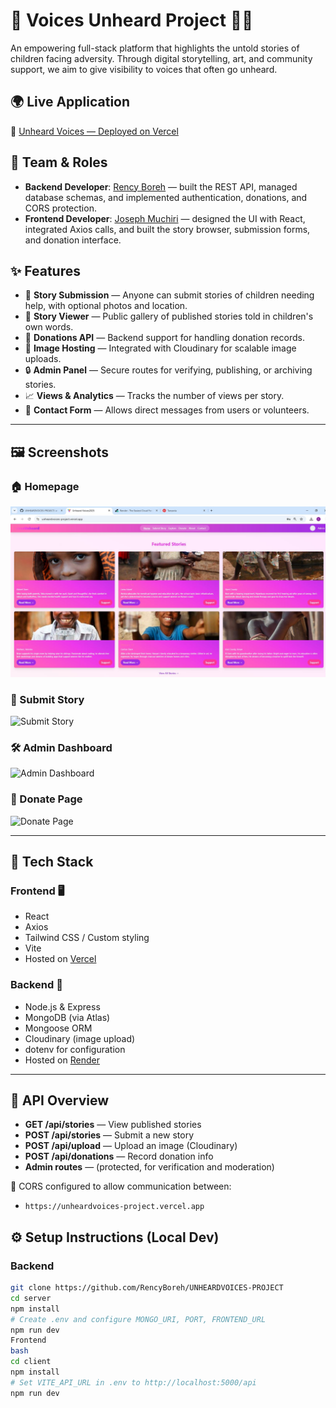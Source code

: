 # 🧒 Voices Unheard Project 🎨📣

An empowering full-stack platform that highlights the untold stories of children facing adversity. Through digital storytelling, art, and community support, we aim to give visibility to voices that often go unheard.
## 🌍 Live Application

🔗 [Unheard Voices — Deployed on Vercel](https://unheardvoices-project.vercel.app)

## 👥 Team & Roles

- **Backend Developer**: [Rency Boreh](https://github.com/RencyBoreh) — built the REST API, managed database schemas, and implemented authentication, donations, and CORS protection.
- **Frontend Developer**: [Joseph Muchiri](https://github.com/JosephMuchiri) — designed the UI with React, integrated Axios calls, and built the story browser, submission forms, and donation interface.

## ✨ Features

- 🎒 **Story Submission** — Anyone can submit stories of children needing help, with optional photos and location.
- 💬 **Story Viewer** — Public gallery of published stories told in children's own words.
- 🤝 **Donations API** — Backend support for handling donation records.
- 🎨 **Image Hosting** — Integrated with Cloudinary for scalable image uploads.
- 🔒 **Admin Panel** — Secure routes for verifying, publishing, or archiving stories.
- 📈 **Views & Analytics** — Tracks the number of views per story.
- 🔗 **Contact Form** — Allows direct messages from users or volunteers.

---

## 🖼️ Screenshots

### 🏠 Homepage
![Homepage](https://github.com/RencyBoreh/UNHEARDVOICES-PROJECT/blob/99e3ccb85703df8fd3c4fcedf45d3c16c4359328/homepage.JPG)

### 📝 Submit Story
![Submit Story](./assets/submit-story.png)

### 🛠️ Admin Dashboard
![Admin Dashboard](./assets/admin-dashboard.png)

### 💝 Donate Page
![Donate Page](./assets/donate-page.png)


---

## 🧱 Tech Stack

### Frontend 🖥️
- React
- Axios
- Tailwind CSS / Custom styling
- Vite
- Hosted on [Vercel](https://vercel.com)

### Backend 🔧
- Node.js & Express
- MongoDB (via Atlas)
- Mongoose ORM
- Cloudinary (image upload)
- dotenv for configuration
- Hosted on [Render](https://render.com)

---

## 🔐 API Overview

- **GET /api/stories** — View published stories
- **POST /api/stories** — Submit a new story
- **POST /api/upload** — Upload an image (Cloudinary)
- **POST /api/donations** — Record donation info
- **Admin routes** — (protected, for verification and moderation)

📌 CORS configured to allow communication between:
- `https://unheardvoices-project.vercel.app`

## ⚙️ Setup Instructions (Local Dev)

### Backend
```bash
git clone https://github.com/RencyBoreh/UNHEARDVOICES-PROJECT
cd server
npm install
# Create .env and configure MONGO_URI, PORT, FRONTEND_URL
npm run dev
Frontend
bash
cd client
npm install
# Set VITE_API_URL in .env to http://localhost:5000/api
npm run dev

